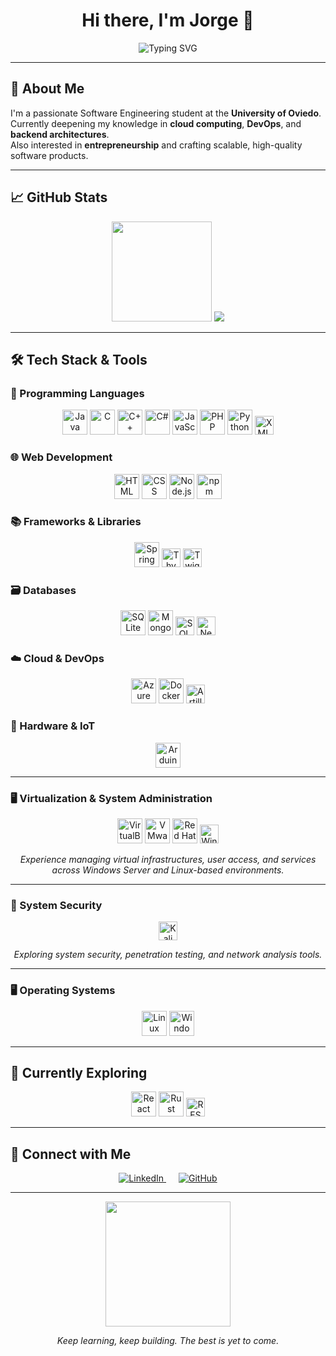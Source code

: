 <h1 align="center">Hi there, I'm Jorge 👋</h1>

<p align="center">
  <img src="https://readme-typing-svg.demolab.com?font=Fira+Code&duration=2000&pause=500&color=1E90FF&center=true&vCenter=true&width=600&lines=Software+Engineering+Student;Cloud+%7C+DevOps+%7C+Full+Stack+Learner;Building+clean+and+scalable+solutions" alt="Typing SVG" />
</p>

---

## 🚀 About Me

I'm a passionate Software Engineering student at the **University of Oviedo**.  
Currently deepening my knowledge in **cloud computing**, **DevOps**, and **backend architectures**.  
Also interested in **entrepreneurship** and crafting scalable, high-quality software products.

---

## 📈 GitHub Stats

<p align="center">
  <img src="https://github-readme-streak-stats.herokuapp.com?user=JorgeePG&theme=tokyonight&hide_border=false" height="160"/>
  <img src="https://github-profile-trophy.vercel.app/?username=JorgeePG&theme=tokyonight&row=1&margin-w=10" />
</p>

---

## 🛠️ Tech Stack & Tools

### 🧠 Programming Languages

<p align="center">
  <img src="https://cdn.jsdelivr.net/gh/devicons/devicon/icons/java/java-original.svg" height="40" alt="Java"/>
  <img src="https://cdn.jsdelivr.net/gh/devicons/devicon/icons/c/c-original.svg" height="40" alt="C"/>
  <img src="https://cdn.jsdelivr.net/gh/devicons/devicon/icons/cplusplus/cplusplus-original.svg" height="40" alt="C++"/>
  <img src="https://cdn.jsdelivr.net/gh/devicons/devicon/icons/csharp/csharp-original.svg" height="40" alt="C#"/>
  <img src="https://cdn.jsdelivr.net/gh/devicons/devicon/icons/javascript/javascript-original.svg" height="40" alt="JavaScript"/>
  <img src="https://cdn.jsdelivr.net/gh/devicons/devicon/icons/php/php-original.svg" height="40" alt="PHP"/>
  <img src="https://cdn.jsdelivr.net/gh/devicons/devicon/icons/python/python-original.svg" height="40" alt="Python"/>
  <img src="https://img.shields.io/badge/XML-EB722E?style=for-the-badge&logo=xml&logoColor=white" height="30" alt="XML"/>
</p>

### 🌐 Web Development

<p align="center">
  <img src="https://cdn.jsdelivr.net/gh/devicons/devicon/icons/html5/html5-original.svg" height="40" alt="HTML"/>
  <img src="https://cdn.jsdelivr.net/gh/devicons/devicon/icons/css3/css3-original.svg" height="40" alt="CSS"/>
  <img src="https://cdn.jsdelivr.net/gh/devicons/devicon/icons/nodejs/nodejs-original.svg" height="40" alt="Node.js"/>
  <img src="https://cdn.jsdelivr.net/gh/devicons/devicon/icons/npm/npm-original-wordmark.svg" height="40" alt="npm"/>
</p>

### 📚 Frameworks & Libraries

<p align="center">
  <img src="https://cdn.jsdelivr.net/gh/devicons/devicon/icons/spring/spring-original.svg" height="40" alt="Spring Boot"/>
  <img src="https://img.shields.io/badge/Thymeleaf-005F0F?style=for-the-badge&logo=thymeleaf&logoColor=white" height="30" alt="Thymeleaf"/>
  <img src="https://img.shields.io/badge/Twig-0689F0?style=for-the-badge&logo=twig&logoColor=white" height="30" alt="Twig"/>
</p>

### 🗃️ Databases

<p align="center">
  <img src="https://cdn.jsdelivr.net/gh/devicons/devicon/icons/sqlite/sqlite-original.svg" height="40" alt="SQLite"/>
  <img src="https://cdn.jsdelivr.net/gh/devicons/devicon/icons/mongodb/mongodb-original.svg" height="40" alt="MongoDB"/>
  <img src="https://img.shields.io/badge/SQL-4479A1?style=for-the-badge&logo=database&logoColor=white" height="30" alt="SQL"/>
  <img src="https://img.shields.io/badge/Neo4j-008CC1?style=for-the-badge&logo=neo4j&logoColor=white" height="30" alt="Neo4j"/>
</p>

### ☁️ Cloud & DevOps

<p align="center">
  <img src="https://cdn.jsdelivr.net/gh/devicons/devicon/icons/azure/azure-original.svg" height="40" alt="Azure"/>
  <img src="https://cdn.jsdelivr.net/gh/devicons/devicon/icons/docker/docker-original.svg" height="40" alt="Docker"/>
  <img src="https://img.shields.io/badge/Artillery-FF7E1B?style=for-the-badge&logo=Artillery&logoColor=white" height="30" alt="Artillery"/>
</p>

### 🔧 Hardware & IoT

<p align="center">
  <img src="https://cdn.jsdelivr.net/gh/devicons/devicon/icons/arduino/arduino-original.svg" height="40" alt="Arduino"/>
</p>

---

### 🖥️ Virtualization & System Administration

<p align="center">
  <img src="https://img.shields.io/badge/VirtualBox-183A61?style=for-the-badge&logo=virtualbox&logoColor=white" height="40" alt="VirtualBox"/>
  <img src="https://img.shields.io/badge/VMware-607078?style=for-the-badge&logo=vmware&logoColor=white" height="40" alt="VMware"/>
  <img src="https://cdn.jsdelivr.net/gh/devicons/devicon/icons/redhat/redhat-original.svg" height="40" alt="Red Hat Enterprise Linux"/>
  <img src="https://img.shields.io/badge/Windows%20Server%202022-0078D6?style=for-the-badge&logo=windows&logoColor=white" height="30" alt="Windows Server 2022"/>
</p>

<p align="center"><em>Experience managing virtual infrastructures, user access, and services across Windows Server and Linux-based environments.</em></p>

---

### 🔐 System Security

<p align="center">
  <img src="https://img.shields.io/badge/Kali_Linux-557C94?style=for-the-badge&logo=kalilinux&logoColor=white" height="30" alt="Kali Linux"/>
</p>

<p align="center"><em>Exploring system security, penetration testing, and network analysis tools.</em></p>

---

### 🖥️ Operating Systems

<p align="center">
  <img src="https://cdn.jsdelivr.net/gh/devicons/devicon/icons/linux/linux-original.svg" height="40" alt="Linux"/>
  <img src="https://cdn.jsdelivr.net/gh/devicons/devicon/icons/windows8/windows8-original.svg" height="40" alt="Windows"/>
</p>

---

## 🌱 Currently Exploring

<p align="center">
  <img src="https://cdn.jsdelivr.net/gh/devicons/devicon/icons/react/react-original.svg" height="40" alt="React"/>
  <img src="https://img.shields.io/badge/Rust-%23E57373?style=for-the-badge&logo=rust&logoColor=white" height="40" alt="Rust"/>
  <img src="https://img.shields.io/badge/REST-007EC6?style=for-the-badge&logo=rest&logoColor=white" height="30" alt="REST"/>
</p>

---

## 📲 Connect with Me

<p align="center">
  <a href="https://www.linkedin.com/in/jorge-puente-garcía/" target="_blank">
    <img src="https://img.shields.io/badge/LinkedIn-0A66C2?style=for-the-badge&logo=linkedin&logoColor=white" alt="LinkedIn"/>
  </a>
  <span style="margin-left: 20px;">
    <a href="https://github.com/JorgeePG" target="_blank">
      <img src="https://img.shields.io/badge/GitHub-181717?style=for-the-badge&logo=github&logoColor=white" alt="GitHub"/>
    </a>
  </span>
</p>




---

<p align="center">
  <img src="https://media.giphy.com/media/L8K62iTDkzGX6/giphy.gif" width="200"/>
</p>

<p align="center"><em>Keep learning, keep building. The best is yet to come.</em></p>
